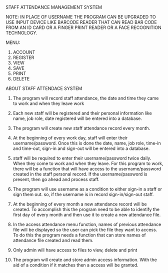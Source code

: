 STAFF ATTENDANCE MANAGEMENT SYSTEM

NOTE: IN PLACE OF USERNAME THE PROGRAM CAN BE UPGRADED TO USE INPUT DEVICE LIKE BARCODE READER 
THAT CAN READ BAR CODE FROM AN ID CARD OR A FINGER PRINT READER OR A FACE RECOGNITION TECHNOLOGY.

MENU:
1. ACCOUNT 
2. REGISTER
3. VIEW
4. SAVE
5. PRINT
6. DELETE

ABOUT STAFF ATTENDACE SYSTEM

1. The program will record staff attendance, the date and time they came to work and when they 
leave work

2. Each new staff will be registered and their personal information like name, job role, date
registered will be entered into a database.

3. The program will create new staff attendance record every month.

4. At the beginning of every work day, staff will enter their username/password. Once this is done 
the  date, name, job role, time-in and time-out, sign-in and sign-out will be entered into a database.

5. staff will be required to enter their username/password twice daily. When they come to work and 
when they leave. For this program to work, there will be a function that will have access to the 
username/password created in the staff personal record. If the username/password is present, 
then go ahead and process staff.  

6. The program will use username as a condition to either sign-in a staff or sign them out. so, if 
the username is in record sign-in/sign-out staff.     
            
7. At the beginning of every month a new attendance record will be created. To accomplish this 
the program need to be able to identify the first day of every month and then use it to create a
new attendance file.

8. In the access attendance menu function, names of previous attendance file will be displayed so 
the user can pick the file they want to access. To do this the program needs a function that can 
store names of attendance file created and read them.

9. Only admin will have access to files to view, delete and print

10. The program will create and store admin access information. With the aid of a condition if it 
matches then a access will be granted.



